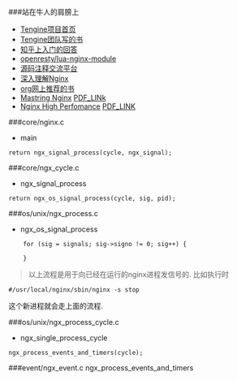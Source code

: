 ###站在牛人的肩膀上
* [Tengine项目首页](http://tengine.taobao.org/index_cn.html)
* [Tengine团队写的书](http://tengine.taobao.org/book/index.html)
* [知乎上入门的回答](https://www.zhihu.com/question/20857459)
* [openresty/lua-nginx-module](https://github.com/openresty/lua-nginx-module)
* [源码注释交流平台](http://www.imaotao.cn/xref/nginx-1.10.0/)
* [深入理解Nginx](http://product.dangdang.com/23910258.html#catalog)
* [org网上推荐的书](http://nginx.org/en/books.html)
* [Mastring Nginx](http://product.dangdang.com/23655331.html#catalog) [PDF_LINk](http://pdf.th7.cn/down/files/1411/Mastering%20Nginx.pdf)
* [Nginx High Perfomance](http://product.dangdang.com/1900482176.html#catalog) [PDF_LINK](http://185.49.84.138/ebooks/Nginx-High-Performance[ebooksfeed.com].pdf)

###core/nginx.c
* main
```
return ngx_signal_process(cycle, ngx_signal);
```

###core/ngx_cycle.c
* ngx_signal_process
```
return ngx_os_signal_process(cycle, sig, pid);
```


###os/unix/ngx_process.c
* ngx_os_signal_process
```
    for (sig = signals; sig->signo != 0; sig++) {
        
    }
```

>以上流程是用于向已经在运行的nginx进程发信号的.
比如执行时
```
#/usr/local/nginx/sbin/nginx -s stop
```
这个新进程就会走上面的流程.

###os/unix/ngx_process_cycle.c
* ngx_single_process_cycle
```
ngx_process_events_and_timers(cycle);
```

###event/ngx_event.c
ngx_process_events_and_timers
```

```
